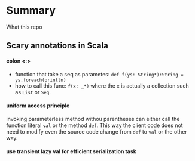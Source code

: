 # Summary
What this repo 

## Scary annotations in Scala

#### colon <:>
* function that take a seq as parametes: `def f(ys: String*):String = ys.foreach(println)`
* how to call this func: `f(x: _*)` where the `x` is actually a collection such as `List` or `Seq`.


#### uniform access principle
invoking parameterless method withou parentheses can either call the function literal `val` or the method `def`. This way the client code does not need to modify even the source code change from `def` to `val` or the other way. 


#### use transient lazy val for efficient serialization task